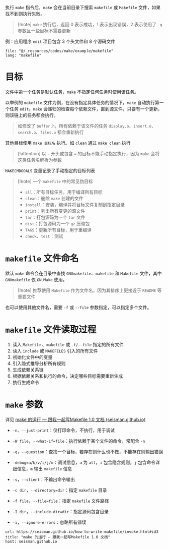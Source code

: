 执行 `make` 指令后，`make` 会在当前目录下搜索 `makefile` 或 `Makefile` 文件，如果找不到则执行失败。

> [!note] `make` 执行后，返回 0 表示成功，1 表示出现错误，2 表示使用了 `-q` 参数且一些目标不需要更新

例：应用程序 `edit` 项目包含 3 个头文件和 8 个源码文件 

```reference
file: "@/_resources/codes/make/example/makefile"
lang: "makefile"
```

# 目标

文件中第一个任务是默认任务，`make` 不指定任何任务时使用该任务。

以举例的 `makefile` 文件为例，在没有指定具体任务的情况下，`make` 自动执行第一个任务 `edit`。`make` 会递归的检查每个依赖文件，直到源文件，只要有一个更新，则该链上的任务都会执行。

> 如修改了 `buffer.h`，所有依赖于该文件的任务 `display.o`、`insert.o`、`search.o`、`files.o` 都会重新执行

其他目标使用 `make 目标名` 执行。如 ` clean ` 通过 ` make clean ` 执行

> [!attention] 以 `-` 开头或包含 `=` 的目标不能手动指定执行，因为 `make` 会将这类任务名解析为参数

`MAKECMDGOALS` 变量记录了手动指定的目标列表

> [!note] 一个 `makefile` 中的常见伪目标
> - `all`：所有目标任务，用于编译所有目标
> - `clean`：删除 `make` 创建的文件
> - `install`：安装，编译并将目标文件复制到指定目录
> - `print`：列出所有变更的源文件
> - `tar`：打包源码为一个 `tar` 文件
> - `dist`：打包源码为一个 `gz` 压缩包
> - `TAGS`：更新所有目标，用于重编译
> - `check`、`test`：测试

# `makefile` 文件命名

默认 `make` 命令会在目录中查找 `GNUmakefile`、`makefile` 和 `Makefile` 文件，其中 `GNUmakefile` 仅 `GNUMake` 使用。

>[!note] 推荐使用 `Makefile` 作为文件名，因为其排序上更接近于 `README` 等重要文件

也可以使用其他文件名，需要 `-f` 或 `--file` 参数指定，可以指定多个文件。

# `makefile` 文件读取过程

1. 读入 `Makefile` 、`makefile` 或 `-f/--file` 指定的所有文件
2. 读入 `include` 或 `MAKEFILES` 引入的所有文件
3. 初始化文件中的变量
4. 引入隐式推导分析所有规则
5. 生成依赖关系链
6. 根据依赖关系和执行的命令，决定哪些目标需要重新生成
7. 执行生成命令

# `make` 参数

详见 [make 的运行 — 跟我一起写Makefile 1.0 文档 (seisman.github.io)](https://seisman.github.io/how-to-write-makefile/invoke.html#id3)

- `-n`、`--just-print`：仅打印命令，不执行，用于调试
- `-W file`，`--what-if=file`：执行依赖于某个文件的命令，常配合 `-n`
- `-q`，`--question`：查找一个目标，若存在则什么也不做，不能存在则输出错误
- `-debug=a/b/v/i/j/m`：调试信息，`a` 为 `all`，`i` 包含隐含规则，`j` 包含命令详细信息，`m` 输出 `makefile` 信息
- `-s`，`--slient`：不输出命令输出

- `-c dir`，`--directory=dir`：指定 `makefile` 目录
- `-f file`，`--file=file`：指定 `makefile` 文件路径
- `-I dir`，`--include-dir=dir`：指定源码包含目录
- `-i`，`--ignore-errors`：忽略所有错误



```cardlink
url: https://seisman.github.io/how-to-write-makefile/invoke.html#id3
title: "make 的运行 — 跟我一起写Makefile 1.0 文档"
host: seisman.github.io
```
